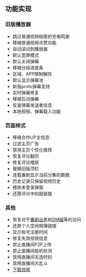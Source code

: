 ## 功能实现

### 旧版播放器
- 跳过普通视频结尾的充电鸣谢
- 移植普通视频点赞功能
- 自动滚动到播放器
- 默认宽屏模式
- 默认关闭弹幕
- 移植分段进度条
- 区域、APP限制解除
- 默认显示弹幕池
- 新版proto弹幕支持
- 实时弹幕修复
- 移植互动弹幕
- 反查弹幕发送者信息
- 本地视频、弹幕载入功能

### 页面样式
- 移植合作UP主信息
- 过滤主页广告
- 禁用主页个性化推荐
- 恢复评论翻页
- 修复评论楼层
- 替换旧版顶栏
- 连载番剧显示当前分集的数据
- 历史记录只保留视频历史
- 移除未登录弹窗
- 还原评论中的超链接

### 其他
- 恢复对于[番剧出差](https://space.bilibili.com/11783021)和[DM組](https://space.bilibili.com/1988098633)等的访问
- 还原个人空间相簿链接
- 显示账号注册时间
- 修复失效视频信息
- 禁止直播间P2P上传
- 禁止直播间挂机检测
- 禁用直播间天选时刻
- 禁用直播间大乱斗
- [下载视频](https://github.com/MotooriKashin/Bilibili-Old/tree/master/doc/download.md)
